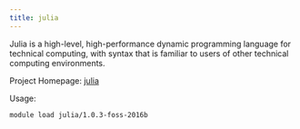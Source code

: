 ```yaml
---
title: julia
---
```

Julia is a high-level, high-performance dynamic programming language for technical computing, with syntax that is familiar to users of other technical computing environments.

Project Homepage: [julia](http://www.julialang.org/)

Usage:
```
module load julia/1.0.3-foss-2016b
```
